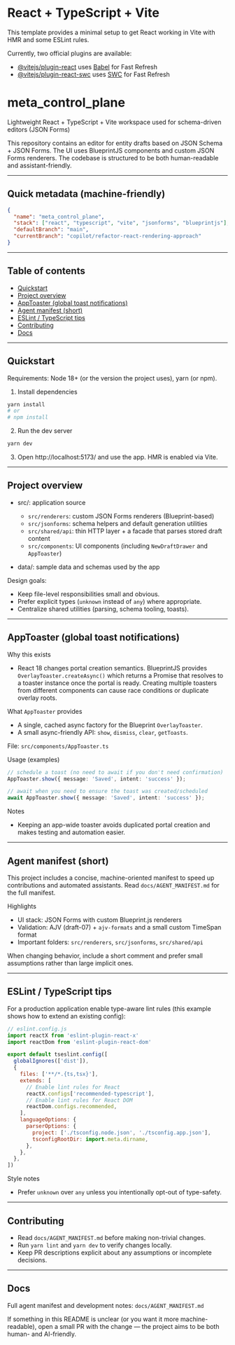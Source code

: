 # React + TypeScript + Vite

This template provides a minimal setup to get React working in Vite with HMR and some ESLint rules.

Currently, two official plugins are available:

- [@vitejs/plugin-react](https://github.com/vitejs/vite-plugin-react/blob/main/packages/plugin-react) uses [Babel](https://babeljs.io/) for Fast Refresh
- [@vitejs/plugin-react-swc](https://github.com/vitejs/vite-plugin-react/blob/main/packages/plugin-react-swc) uses [SWC](https://swc.rs/) for Fast Refresh

# meta_control_plane

Lightweight React + TypeScript + Vite workspace used for schema-driven editors (JSON Forms)

This repository contains an editor for entity drafts based on JSON Schema + JSON Forms. The UI uses BlueprintJS components and custom JSON Forms renderers. The codebase is structured to be both human-readable and assistant-friendly.

---

## Quick metadata (machine-friendly)

```json
{
  "name": "meta_control_plane",
  "stack": ["react", "typescript", "vite", "jsonforms", "blueprintjs"],
  "defaultBranch": "main",
  "currentBranch": "copilot/refactor-react-rendering-approach"
}
```

---

## Table of contents

- [Quickstart](#quickstart)
- [Project overview](#project-overview)
- [AppToaster (global toast notifications)](#app-toaster-global-toast-notifications)
- [Agent manifest (short)](#agent-manifest-short)
- [ESLint / TypeScript tips](#eslint--typescript-tips)
- [Contributing](#contributing)
- [Docs](#docs)

---

## Quickstart

Requirements: Node 18+ (or the version the project uses), yarn (or npm).

1. Install dependencies

```powershell
yarn install
# or
# npm install
```

2. Run the dev server

```powershell
yarn dev
```

3. Open http://localhost:5173/ and use the app. HMR is enabled via Vite.

---

## Project overview

- src/: application source
  - `src/renderers`: custom JSON Forms renderers (Blueprint-based)
  - `src/jsonforms`: schema helpers and default generation utilities
  - `src/shared/api`: thin HTTP layer + a facade that parses stored draft content
  - `src/components`: UI components (including `NewDraftDrawer` and `AppToaster`)

- data/: sample data and schemas used by the app

Design goals:
- Keep file-level responsibilities small and obvious.
- Prefer explicit types (`unknown` instead of `any`) where appropriate.
- Centralize shared utilities (parsing, schema tooling, toasts).

---

## AppToaster (global toast notifications)

Why this exists
- React 18 changes portal creation semantics. BlueprintJS provides `OverlayToaster.createAsync()` which returns a Promise that resolves to a toaster instance once the portal is ready. Creating multiple toasters from different components can cause race conditions or duplicate overlay roots.

What `AppToaster` provides
- A single, cached async factory for the Blueprint `OverlayToaster`.
- A small async-friendly API: `show`, `dismiss`, `clear`, `getToasts`.

File: `src/components/AppToaster.ts`

Usage (examples)

```ts
// schedule a toast (no need to await if you don't need confirmation)
AppToaster.show({ message: 'Saved', intent: 'success' });

// await when you need to ensure the toast was created/scheduled
await AppToaster.show({ message: 'Saved', intent: 'success' });
```

Notes
- Keeping an app-wide toaster avoids duplicated portal creation and makes testing and automation easier.

---

## Agent manifest (short)

This project includes a concise, machine-oriented manifest to speed up contributions and automated assistants. Read `docs/AGENT_MANIFEST.md` for the full manifest.

Highlights
- UI stack: JSON Forms with custom Blueprint.js renderers
- Validation: AJV (draft-07) + `ajv-formats` and a small custom TimeSpan format
- Important folders: `src/renderers`, `src/jsonforms`, `src/shared/api`

When changing behavior, include a short comment and prefer small assumptions rather than large implicit ones.

---

## ESLint / TypeScript tips

For a production application enable type-aware lint rules (this example shows how to extend an existing config):

```js
// eslint.config.js
import reactX from 'eslint-plugin-react-x'
import reactDom from 'eslint-plugin-react-dom'

export default tseslint.config([
  globalIgnores(['dist']),
  {
    files: ['**/*.{ts,tsx}'],
    extends: [
      // Enable lint rules for React
      reactX.configs['recommended-typescript'],
      // Enable lint rules for React DOM
      reactDom.configs.recommended,
    ],
    languageOptions: {
      parserOptions: {
        project: ['./tsconfig.node.json', './tsconfig.app.json'],
        tsconfigRootDir: import.meta.dirname,
      },
    },
  },
])
```

Style notes
- Prefer `unknown` over `any` unless you intentionally opt-out of type-safety.

---

## Contributing

- Read `docs/AGENT_MANIFEST.md` before making non-trivial changes.
- Run `yarn lint` and `yarn dev` to verify changes locally.
- Keep PR descriptions explicit about any assumptions or incomplete decisions.

---

## Docs

Full agent manifest and development notes: `docs/AGENT_MANIFEST.md`

If something in this README is unclear (or you want it more machine-readable), open a small PR with the change — the project aims to be both human- and AI-friendly.
